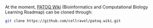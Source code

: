 At the moment, [PATOQ Wiki](https://github.com/cellravel/patoq/wiki) (Bioinformatics and Computational Biology Learning Roadmap) can be cloned through:

```bash
git clone https://github.com/cellravel/patoq.wiki.git
```